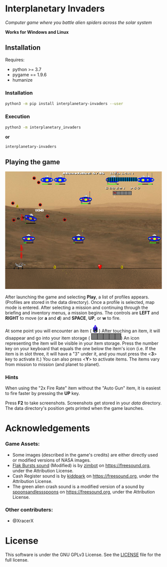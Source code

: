 # Interplanetary Invaders


*Computer game where you battle alien spiders across the solar system*

**Works for Windows and Linux**

## Installation

Requires:
 * python >= 3.7
 * pygame == 1.9.6
 * humanize

### Installation

```bash
python3 -m pip install interplanetary-invaders --user
```

### Execution

```bash
python3 -m interplanetary_invaders
```

**or**

```bash
interplanetary-invaders
```

## Playing the game

 ![Gameplay Screenshot](https://github.com/nachomonkey/Interplanetary-Invaders/blob/master/wiki_data/screenshot_gameplay1.png  "Gameplay Screenshot")

After launching the game and selecting **Play**, a list of profiles appears. (Profiles are stored in the data directory). Once a profile
is selected, map mode is entered. After selecting a mission and continuing through the briefing and inventory menus,
a mission begins. The controls are **LEFT** and **RIGHT** to move (or **a** and **d**) and **SPACE**, **UP**, or **w** to fire.

At some point you will encounter an item (![Item](interplanetary_invaders/images/bitmap/animations/items/block/block1.png  "Item"))
After touching an item, it will disappear and go into your item storage ( ![Item storage](interplanetary_invaders/images/bitmap/itemHolder.png))
An icon representing the item will be visible in your item storage.
Press the number key on your keyboard that equals the one below the item's icon (i.e. If the item is in slot three, it
will have a "3" under it, and you must press the <**3**> key to activate it.)  You can also press <**Y**> to activate items.  The items vary from mission to mission (and planet to planet).

### Hints

When using the "2x Fire Rate" item without the "Auto Gun" item, it is easiest to fire faster
by pressing the **UP** key.

Press **F2** to take screenshots. Screenshots get stored in your *data* directory. The data directory's position gets printed
when the game launches.

# Acknowledgements

### Game Assets:

* Some images (described in the game's credits) are either directly used or modified versions of NASA images.
* [Flak Bursts sound](https://freesound.org/people/zimbot/sounds/209984/) (Modified) is by [zimbot](https://freesound.org/people/zimbot/) on https://freesound.org, under the Attribution License.
* Cash Register sound is by [kiddpark](https://freesound.org/people/kiddpark/) on https://freesound.org, under the Attribution License.
* The green alien crash sound is a modified version of a sound by [spoonsandlessspoons](https://freesound.org/people/spoonsandlessspoons/) on https://freesound.org, under the Attribution License.

### Other contributers:

* @XracerX

# License
This software is under the GNU GPLv3 License. See the [LICENSE](https://github.com/nachomonkey/Interplanetary-Invaders/blob/master/LICENSE) file for the full license.

